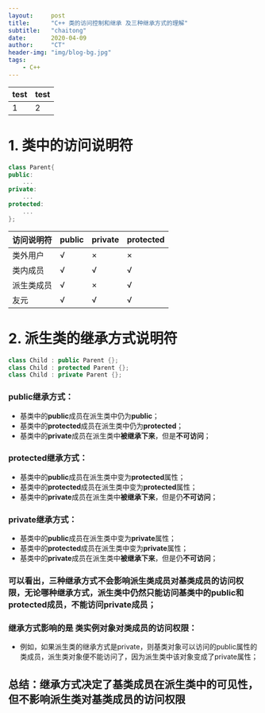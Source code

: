```yaml
---
layout:     post
title:      "C++ 类的访问控制和继承 及三种继承方式的理解"
subtitle:   "chaitong"
date:       2020-04-09
author:     "CT"
header-img: "img/blog-bg.jpg"
tags:
    - C++
---
```

|test|test|
|-|-|
|1|2|
# 1. 类中的访问说明符
```cpp
class Parent{
public:
	...
private:
	...
protected:
	...
};
```
| 访问说明符 | public | private | protected |
|:---------|:------------|:------------|:---------|
| 类外用户  | √ | × | × |
| 类内成员  | √ | √ | √ |
| 派生类成员 | √  | × | √ |
| 友元 | √ | √ | √ |
# 2. 派生类的继承方式说明符

```cpp
class Child : public Parent {};
class Child : protected Parent {};
class Child : private Parent {};
```

### public继承方式：
- 基类中的**public**成员在派生类中仍为**public**；
- 基类中的**protected**成员在派生类中仍为**protected**；
- 基类中的**private**成员在派生类中**被继承下来**，但是**不可访问**；
### protected继承方式：
- 基类中的**public**成员在派生类中变为**protected**属性；
- 基类中的**protected**成员在派生类中变为**protected**属性；
- 基类中的**private**成员在派生类中**被继承下来**，但是仍**不可访问**；
### private继承方式：
- 基类中的**public**成员在派生类中变为**private**属性；
- 基类中的**protected**成员在派生类中变为**private**属性；
- 基类中的**private**成员在派生类中**被继承下来**，但是仍**不可访问**；
### 可以看出，三种继承方式不会影响派生类成员对基类成员的访问权限，无论哪种继承方式，派生类中仍然只能访问基类中的public和protected成员，不能访问private成员；
### 继承方式影响的是 类实例对象对类成员的访问权限：
- 例如，如果派生类的继承方式是private，则基类对象可以访问的public属性的类成员，派生类对象便不能访问了，因为派生类中该对象变成了private属性；
## 总结：继承方式决定了基类成员在派生类中的可见性，但不影响派生类对基类成员的访问权限